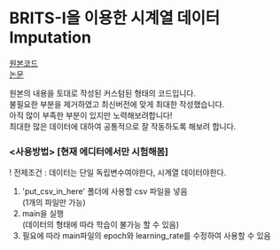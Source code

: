 # BRITS-I을 이용한 시계열 데이터 Imputation

[원본코드](https://github.com/Doheon/TimeSeriesImputation-BRITS) <br/>
[논문](https://doheon.github.io/%EB%85%BC%EB%AC%B8%EB%B2%88%EC%97%AD/time-series/pt-brits-post/)

원본의 내용을 토대로 작성된 커스텀된 형태의 코드입니다.
<br/>불필요한 부분을 제거하였고 최신버전에 맞게 최대한 작성했습니다.
<br/>아직 많이 부족한 부분이 있지만 노력해보려합니다!
<br/>최대한 많은 데이터에 대하여 공통적으로 잘 작동하도록 해보려 합니다.


### <사용방법> [현재 에디터에서만 시험해봄]
! 전제조건 : 데이터는 단일 독립변수여야한다, 시계열 데이터야한다.
1. 'put_csv_in_here' 폴더에 사용할 csv 파일을 넣음
<br/>(1개의 파일만 가능)
2. main을 실행
   <br/>(데이터의 형태에 따라 학습이 불가능 할 수 있음)
3. 필요에 따라 main파일의 epoch와 learning_rate를 수정하여 사용할 수 있음